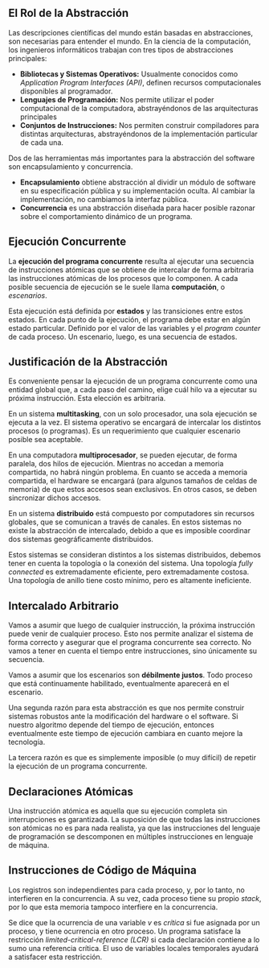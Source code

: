 ## El Rol de la Abstracción

Las descripciones científicas del mundo están basadas en abstracciones, son necesarias para entender el mundo. En la ciencia de la computación, los ingenieros informáticos trabajan con tres tipos de abstracciones principales:

- **Bibliotecas y Sistemas Operativos:** Usualmente conocidos como *Application Program Interfaces (API)*, definen recursos computacionales disponibles al programador.
- **Lenguajes de Programación:** Nos permite utilizar el poder computacional de la computadora, abstrayéndonos de las arquitecturas principales
- **Conjuntos de Instrucciones:** Nos permiten construir compiladores para distintas arquitecturas, abstrayéndonos de la implementación particular de cada una.

Dos de las herramientas más importantes para la abstracción del software son encapsulamiento y concurrencia.

- **Encapsulamiento** obtiene abstracción al dividir un módulo de software en su especificación pública y su implementación oculta. Al cambiar la implementación, no cambiamos la interfaz pública.
- **Concurrencia** es una abstracción diseñada para hacer posible razonar sobre el comportamiento dinámico de un programa.

## Ejecución Concurrente

La **ejecución del programa concurrente** resulta al ejecutar una secuencia de instrucciones atómicas que se obtiene de intercalar de forma arbitraria las instrucciones atómicas de los procesos que lo componen. A cada posible secuencia de ejecución se le suele llama **computación**, o *escenarios*.

Esta ejecución está definida por **estados** y las transiciones entre estos estados. En cada punto de la ejecución, el programa debe estar en algún estado particular. Definido por el valor de las variables y el *program counter* de cada proceso. Un escenario, luego, es una secuencia de estados.

## Justificación de la Abstracción

Es conveniente pensar la ejecución de un programa concurrente como una entidad global que, a cada paso del camino, elige cuál hilo va a ejecutar su próxima instrucción. Esta elección es arbitraria.

En un sistema **multitasking**, con un solo procesador, una sola ejecución se ejecuta a la vez. El sistema operativo se encargará de intercalar los distintos procesos (o programas). Es un requerimiento que cualquier escenario posible sea aceptable.

En una computadora **multiprocesador**, se pueden ejecutar, de forma paralela, dos hilos de ejecución. Mientras no accedan a memoria compartida, no habrá ningún problema. En cuanto se acceda a memoria compartida, el hardware se encargará (para algunos tamaños de celdas de memoria) de que estos accesos sean exclusivos. En otros casos, se deben sincronizar dichos accesos.

En un sistema **distribuido** está compuesto por computadores sin recursos globales, que se comunican a través de canales. En estos sistemas no existe la abstracción de intercalado, debido a que es imposible coordinar dos sistemas geográficamente distribuidos.

Estos sistemas se consideran distintos a los sistemas distribuidos, debemos tener en cuenta la topología o la conexión del sistema. Una topología *fully connected* es extremadamente eficiente, pero extremadamente costosa. Una topología de anillo tiene costo mínimo, pero es altamente ineficiente.

## Intercalado Arbitrario

Vamos a asumir que luego de cualquier instrucción, la próxima instrucción puede venir de cualquier proceso. Esto nos permite analizar el sistema de forma correcto y asegurar que el programa concurrente sea correcto. No vamos a tener en cuenta el tiempo entre instrucciones, sino únicamente su secuencia.

Vamos a asumir que los escenarios son **débilmente justos**. Todo proceso que está continuamente habilitado, eventualmente aparecerá en el escenario.

Una segunda razón para esta abstracción es que nos permite construir sistemas robustos ante la modificación del hardware o el software. Si nuestro algoritmo depende del tiempo de ejecución, entonces eventualmente este tiempo de ejecución cambiara en cuanto mejore la tecnología.

La tercera razón es que es simplemente imposible (o muy difícil) de repetir la ejecución de un programa concurrente.

## Declaraciones Atómicas

Una instrucción atómica es aquella que su ejecución completa sin interrupciones es garantizada. La suposición de que todas las instrucciones son atómicas no es para nada realista, ya que las instrucciones del lenguaje de programación se descomponen en múltiples instrucciones en lenguaje de máquina.

## Instrucciones de Código de Máquina

Los registros son independientes para cada proceso, y, por lo tanto, no interfieren en la concurrencia. A su vez, cada proceso tiene su propio *stack*, por lo que esta memoria tampoco interfiere en la concurrencia.

Se dice que la ocurrencia de una variable $v$ es *crítica* si fue asignada por un proceso, y tiene ocurrencia en otro proceso. Un programa satisface la restricción *limited-critical-reference (LCR)* si cada declaración contiene a lo sumo una referencia crítica. El uso de variables locales temporales ayudará a satisfacer esta restricción.
